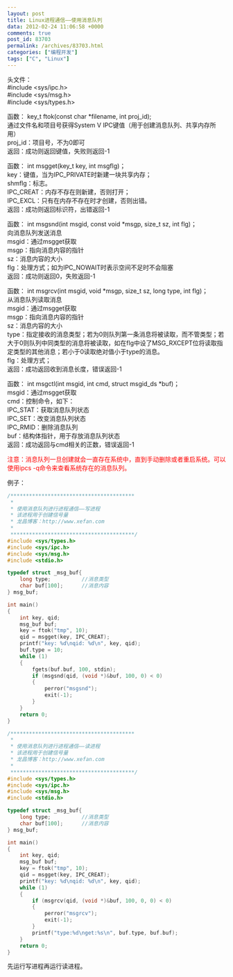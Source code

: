 ```yaml
---
layout: post
title: Linux进程通信——使用消息队列
data: 2012-02-24 11:06:58 +0000
comments: true
post_id: 83703
permalink: /archives/83703.html
categories: ["编程开发"]
tags: ["C", "Linux"]
---
```


头文件：  
  #include &lt;sys/ipc.h&gt;  
  #include &lt;sys/msg.h&gt;  
  #include &lt;sys/types.h&gt;  

函数： key_t ftok(const char *filename, int proj_id);  
通过文件名和项目号获得System V IPC键值（用于创建消息队列、共享内存所用）  
proj_id：项目号，不为0即可  
返回：成功则返回键值，失败则返回-1  

函数： int msgget(key_t key, int msgflg)；  
key：键值，当为IPC_PRIVATE时新建一块共享内存；  
shmflg：标志。  
IPC_CREAT：内存不存在则新建，否则打开；  
IPC_EXCL：只有在内存不存在时才创建，否则出错。  
返回：成功则返回标识符，出错返回-1  

函数： int msgsnd(int msgid, const void *msgp, size_t sz, int flg)；  
向消息队列发送消息  
msgid：通过msgget获取  
msgp：指向消息内容的指针  
sz：消息内容的大小  
flg：处理方式；如为IPC_NOWAIT时表示空间不足时不会阻塞  
返回：成功则返回0，失败返回-1  

函数： int msgrcv(int msgid, void *msgp, size_t sz, long type, int flg)；  
从消息队列读取消息  
msgid：通过msgget获取  
msgp：指向消息内容的指针  
sz：消息内容的大小  
type：指定接收的消息类型；若为0则队列第一条消息将被读取，而不管类型；若大于0则队列中同类型的消息将被读取，如在flg中设了MSG_RXCEPT位将读取指定类型的其他消息；若小于0读取绝对值小于type的消息。  
flg：处理方式；  
返回：成功返回收到消息长度，错误返回-1  

函数： int msgctl(int msgid, int cmd, struct msgid_ds *buf)；  
msgid：通过msgget获取  
cmd：控制命令，如下：  
IPC_STAT：获取消息队列状态  
IPC_SET：改变消息队列状态  
IPC_RMID：删除消息队列  
buf：结构体指针，用于存放消息队列状态  
返回：成功返回与cmd相关的正数，错误返回-1  

<span style="color: #ff0000;">注意：消息队列一旦创建就会一直存在系统中，直到手动删除或者重启系统。可以使用ipcs -q命令来查看系统存在的消息队列。</span>

例子：

``` c
/****************************************
 *
 * 使用消息队列进行进程通信——写进程
 * 该进程用于创建信号量
 * 龙昌博客：http://www.xefan.com
 *
 ****************************************/
#include <sys/types.h>
#include <sys/ipc.h>
#include <sys/msg.h>
#include <stdio.h>

typedef struct _msg_buf{
    long type;          //消息类型
    char buf[100];      //消息内容
} msg_buf;

int main()
{
    int key, qid;
    msg_buf buf;
    key = ftok("tmp", 10);
    qid = msgget(key, IPC_CREAT);
    printf("key: %d\nqid: %d\n", key, qid);
    buf.type = 10;
    while (1)
    {
        fgets(buf.buf, 100, stdin);
        if (msgsnd(qid, (void *)&buf, 100, 0) < 0)
        {
            perror("msgsnd");
            exit(-1);
        }
    }
    return 0;
}
```


``` c
/****************************************
 *
 * 使用消息队列进行进程通信——读进程
 * 该进程用于创建信号量
 * 龙昌博客：http://www.xefan.com
 *
 ****************************************/
#include <sys/types.h>
#include <sys/ipc.h>
#include <sys/msg.h>
#include <stdio.h>

typedef struct _msg_buf{
    long type;          //消息类型
    char buf[100];      //消息内容
} msg_buf;

int main()
{
    int key, qid;
    msg_buf buf;
    key = ftok("tmp", 10);
    qid = msgget(key, IPC_CREAT);
    printf("key: %d\nqid: %d\n", key, qid);
    while (1)
    {
        if (msgrcv(qid, (void *)&buf, 100, 0, 0) < 0)
        {
            perror("msgrcv");
            exit(-1);
        }
        printf("type:%d\nget:%s\n", buf.type, buf.buf);
    }
    return 0;
}
```

先运行写进程再运行读进程。
